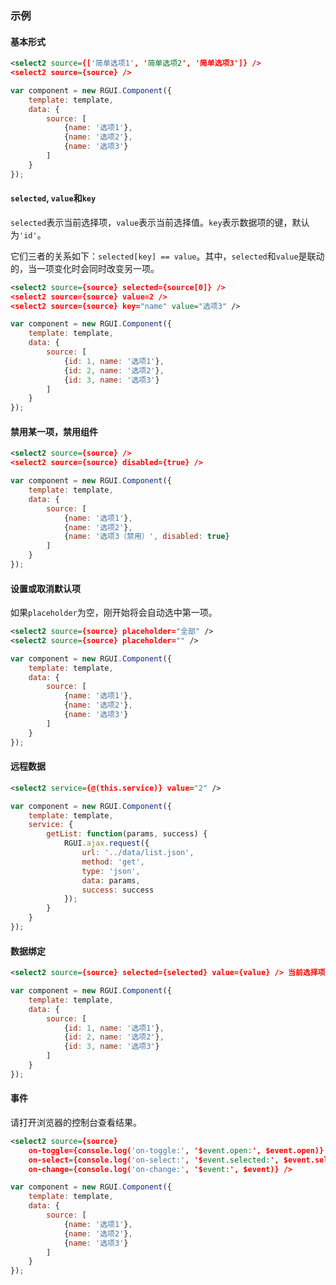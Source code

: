 ### 示例
#### 基本形式

<div class="m-example"></div>

```xml
<select2 source={['简单选项1', '简单选项2', '简单选项3']} />
<select2 source={source} />
```

```javascript
var component = new RGUI.Component({
    template: template,
    data: {
        source: [
            {name: '选项1'},
            {name: '选项2'},
            {name: '选项3'}
        ]
    }
});
```

#### `selected`, `value`和`key`

`selected`表示当前选择项，`value`表示当前选择值。`key`表示数据项的键，默认为`'id'`。

它们三者的关系如下：`selected[key] == value`。其中，`selected`和`value`是联动的，当一项变化时会同时改变另一项。

<div class="m-example"></div>

```xml
<select2 source={source} selected={source[0]} />
<select2 source={source} value=2 />
<select2 source={source} key="name" value="选项3" />
```

```javascript
var component = new RGUI.Component({
    template: template,
    data: {
        source: [
            {id: 1, name: '选项1'},
            {id: 2, name: '选项2'},
            {id: 3, name: '选项3'}
        ]
    }
});
```

#### 禁用某一项，禁用组件

<div class="m-example"></div>

```xml
<select2 source={source} />
<select2 source={source} disabled={true} />
```

```javascript
var component = new RGUI.Component({
    template: template,
    data: {
        source: [
            {name: '选项1'},
            {name: '选项2'},
            {name: '选项3（禁用）', disabled: true}
        ]
    }
});
```

#### 设置或取消默认项

如果`placeholder`为空，刚开始将会自动选中第一项。

<div class="m-example"></div>

```xml
<select2 source={source} placeholder="全部" />
<select2 source={source} placeholder="" />
```

```javascript
var component = new RGUI.Component({
    template: template,
    data: {
        source: [
            {name: '选项1'},
            {name: '选项2'},
            {name: '选项3'}
        ]
    }
});
```

#### 远程数据

<div class="m-example"></div>

```xml
<select2 service={@(this.service)} value="2" />
```

```javascript
var component = new RGUI.Component({
    template: template,
    service: {
        getList: function(params, success) {
            RGUI.ajax.request({
                url: '../data/list.json',
                method: 'get',
                type: 'json',
                data: params,
                success: success
            });
        }
    }
});
```

#### 数据绑定

<div class="m-example"></div>

```xml
<select2 source={source} selected={selected} value={value} /> 当前选择项：{selected ? selected.name : 'null'}，当前选择值：{value || 'null'}
```

```javascript
var component = new RGUI.Component({
    template: template,
    data: {
        source: [
            {id: 1, name: '选项1'},
            {id: 2, name: '选项2'},
            {id: 3, name: '选项3'}
        ]
    }
});
```

#### 事件

请打开浏览器的控制台查看结果。

<div class="m-example"></div>

```xml
<select2 source={source}
    on-toggle={console.log('on-toggle:', '$event.open:', $event.open)}
    on-select={console.log('on-select:', '$event.selected:', $event.selected)}
    on-change={console.log('on-change:', '$event:', $event)} />
```

```javascript
var component = new RGUI.Component({
    template: template,
    data: {
        source: [
            {name: '选项1'},
            {name: '选项2'},
            {name: '选项3'}
        ]
    }
});
```
